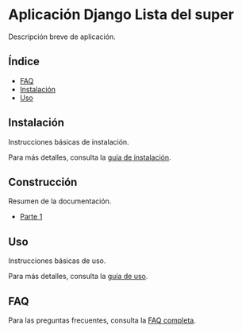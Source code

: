 # Aplicación Django Lista del super

Descripción breve de aplicación.

## Índice

- [FAQ](docs/Faq.md)
- [Instalación](docs/Instalacion.md)
- [Uso](USO.md)

## Instalación

Instrucciones básicas de instalación.

Para más detalles, consulta la [guía de instalación](docs/Instalacion.md).

## Construcción

Resumen de la documentación.

- [Parte 1](docs/partes/01part.md)

## Uso

Instrucciones básicas de uso.

Para más detalles, consulta la [guía de uso](USO.md).

## FAQ

Para las preguntas frecuentes, consulta la [FAQ completa](docs/Faq.md).
